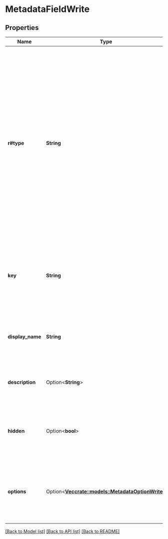 # MetadataFieldWrite

## Properties

Name | Type | Description | Notes
------------ | ------------- | ------------- | -------------
**r#type** | **String** | The type of field. The basic fields are a `string` field for text, a `float` field for numbers, and a `date` fields to present the user with a date-time picker.  Additionally, metadata templates support an `enum` field for a basic list of items, and ` multiSelect` field for a similar list of items where the user can select more than one value. | 
**key** | **String** | A unique identifier for the field. The identifier must be unique within the template to which it belongs. | 
**display_name** | **String** | The display name of the field as it is shown to the user in the web and mobile apps. | 
**description** | Option<**String**> | A description of the field. This is not shown to the user. | [optional]
**hidden** | Option<**bool**> | Whether this field is hidden in the UI for the user and can only be set through the API instead. | [optional]
**options** | Option<[**Vec<crate::models::MetadataOptionWrite>**](Metadata_Option_Write_.md)> | A list of options for this field. This is used in combination with the `enum` and `multiSelect` field types. | [optional]

[[Back to Model list]](../README.md#documentation-for-models) [[Back to API list]](../README.md#documentation-for-api-endpoints) [[Back to README]](../README.md)


